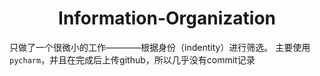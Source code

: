 # <center>Information-Organization</center>
只做了一个很微小的工作————根据身份（indentity）进行筛选。
主要使用`pycharm`，并且在完成后上传github，所以几乎没有commit记录
